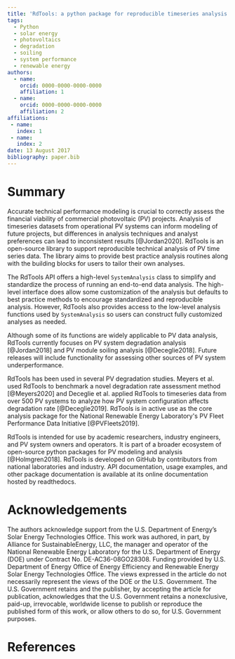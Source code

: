 ```yaml
---
title: 'RdTools: a python package for reproducible timeseries analysis of photovoltaic systems'
tags:
  - Python
  - solar energy
  - photovoltaics
  - degradation
  - soiling
  - system performance
  - renewable energy
authors:
  - name: 
    orcid: 0000-0000-0000-0000
    affiliation: 1
  - name: 
    orcid: 0000-0000-0000-0000
    affiliation: 2
affiliations:
 - name: 
   index: 1
 - name: 
   index: 2
date: 13 August 2017 
bibliography: paper.bib
---
```


# Summary

Accurate technical performance modeling is crucial to correctly assess the
financial viability of commercial photovoltaic (PV) projects.  Analysis of
timeseries datasets from operational PV systems can inform modeling of future
projects, but differences in analysis techniques and analyst preferences can
lead to inconsistent results [@Jordan2020]. RdTools is an open-source library
to support reproducible technical analysis of PV time series data. The library
aims to provide best practice analysis routines along with the building blocks
for users to tailor their own analyses.

The RdTools API offers a high-level `SystemAnalysis` class to simplify and
standardize the process of running an end-to-end data analysis. The high-level
interface does allow some customization of the analysis but defaults to best
practice methods to encourage standardized and reproducible analysis. However,
RdTools also provides access to the low-level analysis functions used by
`SystemAnalysis` so users can construct fully customized analyses as needed.

Although some of its functions are widely applicable to PV data analysis,
RdTools currently focuses on PV system degradation analysis [@Jordan2018] and
PV module soiling analysis [@Deceglie2018].  Future releases will include
functionality for assessing other sources of PV system underperformance.

RdTools has been used in several PV degradation studies.  Meyers et al. used
RdTools to benchmark a novel degradation rate assessment method [@Meyers2020]
and Deceglie et al. applied RdTools to timeseries data from over 500 PV systems
to analyze how PV system configuration affects degradation rate [@Deceglie2019].
RdTools is in active use as the core analysis package for the National
Renewable Energy Laboratory's PV Fleet Performance Data Initiative
[@PVFleets2019].

RdTools is intended for use by academic researchers, industry engineers, and
PV system owners and operators.  It is part of a broader ecosystem of 
open-source python packages for PV modeling and analysis [@Holmgren2018].
RdTools is developed on GitHub by contributors from national laboratories and
industry. API documentation, usage examples, and other package documentation
is available at its online documentation hosted by readthedocs. 

# Acknowledgements

The authors acknowledge support from the U.S. Department of Energy’s Solar
Energy Technologies Office. This work was authored, in part, by Alliance for
SustainableEnergy, LLC, the manager and operator of the National Renewable 
Energy Laboratory for the U.S. Department of Energy (DOE) under Contract
No. DE-AC36-08GO28308. Funding provided by U.S. Department of Energy Office
of Energy Efficiency and Renewable Energy Solar Energy Technologies Office.
The views expressed in the article do not necessarily represent the views of
the DOE or the U.S. Government. The U.S. Government retains and the publisher,
by accepting the article for publication, acknowledges that the U.S. Government
retains a nonexclusive, paid-up, irrevocable, worldwide license to publish or
reproduce the published form of this work, or allow others to do so, for U.S.
Government purposes. 

# References